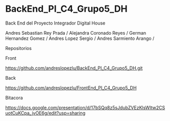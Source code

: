 # BackEnd_PI_C4_Grupo5_DH
Back End del Proyecto Integrador Digital House


Andres Sebastian Rey Prada /
Alejandra Coronado Reyes /
German Hernandez Gomez /
Andres Lopez Sergio /
Andres Sarmiento Arango /

Repositorios

Front

https://github.com/andreslopezlu/BackEnd_PI_C4_Grupo5_DH.git

Back

https://github.com/andreslopezlu/FrontEnd_PI_C4_Grupo5_DH

Bitacora

https://docs.google.com/presentation/d/17bSQq8z5sJdubZVEzKlsWltw2CSuotCuKCpa_jvOE6g/edit?usp=sharing

